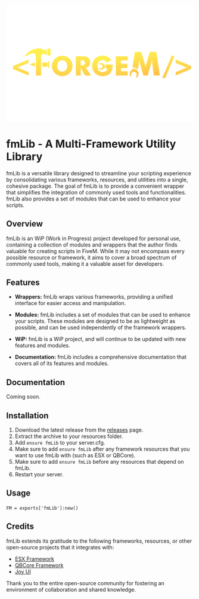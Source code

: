 ![ForgeM](web/img/forgem.png)

# fmLib - A Multi-Framework Utility Library

fmLib is a versatile library designed to streamline your scripting experience by consolidating various frameworks, resources, and utilities into a single, cohesive package. The goal of fmLib is to provide a convenient wrapper that simplifies the integration of commonly used tools and functionalities. fmLib also provides a set of modules that can be used to enhance your scripts.

## Overview

fmLib is an WiP (Work in Progress) project developed for personal use, containing a collection of modules and wrappers that the author finds valuable for creating scripts in FiveM. While it may not encompass every possible resource or framework, it aims to cover a broad spectrum of commonly used tools, making it a valuable asset for developers.

## Features

- **Wrappers:** fmLib wraps various frameworks, providing a unified interface for easier access and manipulation.

- **Modules:** fmLib includes a set of modules that can be used to enhance your scripts. These modules are designed to be as lightweight as possible, and can be used independently of the framework wrappers.

- **WiP:** fmLib is a WiP project, and will continue to be updated with new features and modules.

- **Documentation:** fmLib includes a comprehensive documentation that covers all of its features and modules.

## Documentation

Coming soon.

## Installation

1. Download the latest release from the [releases](https://github.com/meesvrh/fmLib/releases) page.
2. Extract the archive to your resources folder.
3. Add ```ensure fmLib``` to your server.cfg.
4. Make sure to add ```ensure fmLib``` after any framework resources that you want to use fmLib with (such as ESX or QBCore).
5. Make sure to add ```ensure fmLib``` before any resources that depend on fmLib.
6. Restart your server.

## Usage
```FM = exports['fmLib']:new()```

## Credits

fmLib extends its gratitude to the following frameworks, resources, or other open-source projects that it integrates with:

- [ESX Framework](https://github.com/esx-framework)
- [QBCore Framework](https://github.com/qbcore-framework)
- [Joy UI](https://mui.com/joy-ui/getting-started/)

Thank you to the entire open-source community for fostering an environment of collaboration and shared knowledge.